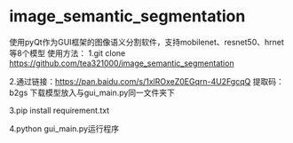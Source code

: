 # image_semantic_segmentation
使用pyQt作为GUI框架的图像语义分割软件，支持mobilenet、resnet50、hrnet等8个模型
使用方法：
1.git clone https://github.com/tea321000/image_semantic_segmentation

2.通过链接：https://pan.baidu.com/s/1xlROxeZ0EGqrn-4U2FgcqQ 
提取码：b2gs
下载模型放入与gui_main.py同一文件夹下

3.pip install requirement.txt

4.python gui_main.py运行程序
